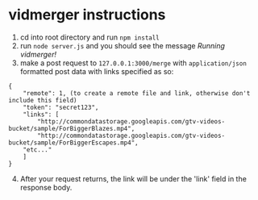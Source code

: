 # vidmerger instructions
1) cd into root directory and run `npm install`
2) run `node server.js` and you should see the message *Running vidmerger!*
3) make a post request to `127.0.0.1:3000/merge` with `application/json` formatted post data with links specified as so:
```
{
	"remote": 1, (to create a remote file and link, otherwise don't include this field)
	"token": "secret123",
	"links": [
		"http://commondatastorage.googleapis.com/gtv-videos-bucket/sample/ForBiggerBlazes.mp4",
		"http://commondatastorage.googleapis.com/gtv-videos-bucket/sample/ForBiggerEscapes.mp4",
    "etc..."
	]
}
```

4) After your request returns, the link will be under the 'link' field in the response body.
